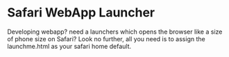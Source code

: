 Safari WebApp Launcher
=====================

Developing webapp? need a launchers which opens the browser like a size of phone size on Safari? Look no further, all you need is to assign the launchme.html as your safari home default.